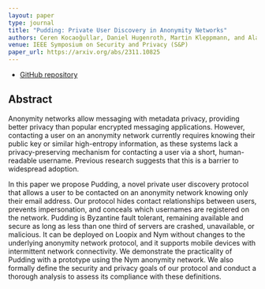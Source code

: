 ```yaml
---
layout: paper
type: journal
title: "Pudding: Private User Discovery in Anonymity Networks"
authors: Ceren Kocaoğullar, Daniel Hugenroth, Martin Kleppmann, and Alastair R. Beresford
venue: IEEE Symposium on Security and Privacy (S&P)
paper_url: https://arxiv.org/abs/2311.10825
---
```


* [GitHub repository](https://github.com/ckocaogullar/pudding-protocol)

Abstract
--------

Anonymity networks allow messaging with metadata privacy, providing better privacy than popular
encrypted messaging applications. However, contacting a user on an anonymity network currently
requires knowing their public key or similar high-entropy information, as these systems lack
a privacy-preserving mechanism for contacting a user via a short, human-readable username. Previous
research suggests that this is a barrier to widespread adoption.

In this paper we propose Pudding, a novel private user discovery protocol that allows a user to be
contacted on an anonymity network knowing only their email address. Our protocol hides contact
relationships between users, prevents impersonation, and conceals which usernames are registered on
the network. Pudding is Byzantine fault tolerant, remaining available and secure as long as less
than one third of servers are crashed, unavailable, or malicious. It can be deployed on Loopix and
Nym without changes to the underlying anonymity network protocol, and it supports mobile devices
with intermittent network connectivity. We demonstrate the practicality of Pudding with a prototype
using the Nym anonymity network. We also formally define the security and privacy goals of our
protocol and conduct a thorough analysis to assess its compliance with these definitions. 
